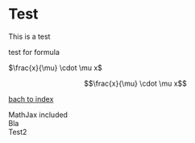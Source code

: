 # Test

This is a test

test for formula

$\frac{x}{\mu} \cdot \mu x$

$$\frac{x}{\mu} \cdot \mu x$$

[bach to index](index.md)

MathJax included  
Bla  
Test2
